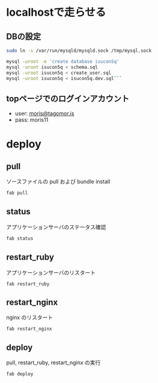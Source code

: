 
# localhostで走らせる

## DBの設定

```bash
sudo ln -s /var/run/mysqld/mysqld.sock /tmp/mysql.sock
```

```bash
mysql -uroot -e 'create database isucon5q'
mysql -uroot isucon5q < schema.sql
mysql -uroot isucon5q < create_user.sql
mysql -uroot isucon5q < isucon5q.dev.sql```
```

## topページでのログインアカウント

- user: moris@tagomor.is
- pass: moris11

# deploy


## pull

ソースファイルの pull および bundle install

```bash
fab pull
```

## status

アプリケーションサーバのステータス確認

```bash
fab status
```

## restart_ruby

アプリケーションサーバのリスタート

```
fab restart_ruby
```

## restart_nginx

nginx のリスタート

```
fab restart_nginx
```

## deploy

pull, restart_ruby, restart_nginx の実行

```
fab deploy
```

